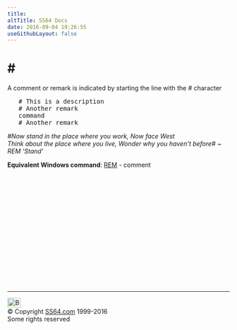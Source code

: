 ```yaml
---
title:
altTitle: SS64 Docs
date: 2016-09-04 19:26:55
useGithubLayout: false
---
```

<!-- #BeginLibraryItem "/Library/head_bash.lbi" --><!-- #EndLibraryItem --><h1>#</h1> 
<p>A comment or remark is indicated by starting the line with the # character</p>
<pre>   # This is a description
   # Another remark
   command
   # Another remark
</pre>
<p class="quote"><i>#Now stand in the place where you work, Now face West<br>
Think about the place where you live,  Wonder why you haven't before# ~ REM 'Stand' </i></p>
<p><b>Equivalent Windows command</b>: <a href="../nt/rem.html">REM</a> - comment </p><!-- #BeginLibraryItem "/Library/foot_bash.lbi" --><p><script async="" src="//pagead2.googlesyndication.com/pagead/js/adsbygoogle.js"></script>
<!-- bash300 -->
<ins class="adsbygoogle" style="display:inline-block;width:300px;height:250px" data-ad-client="ca-pub-6140977852749469" data-ad-slot="4615356305"></ins>
<script>
(adsbygoogle = window.adsbygoogle || []).push({});
</script></p>
<hr>
<div id="bl" class="footer"><a href="#"><img src="../images/top.png" width="30" height="22" alt="Back to the Top"></a></div>
<div id="br" class="footer, tagline">© Copyright <a href="http://ss64.com/">SS64.com</a> 1999-2016<br>
Some rights reserved</div><!-- #EndLibraryItem -->

